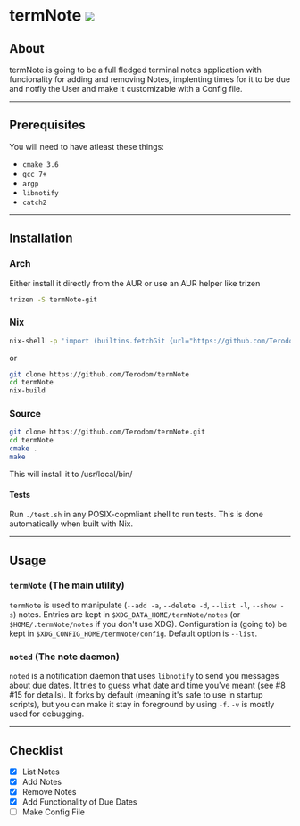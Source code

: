 # termNote ![](https://travis-ci.org/Terodom/termNote.svg?branch=master)

## About

termNote is going to be a full fledged terminal notes application with funcionality for adding and removing Notes, implenting times for it to be due and notfiy the User and make it customizable with a Config file.

* * *

## Prerequisites

You will need to have atleast these things:

-   `cmake 3.6`
-   `gcc 7+`
-   `argp`
-   `libnotify`
-   `catch2`

* * *

## Installation

### Arch

Either install it directly from the AUR or use an AUR helper like trizen
```bash
trizen -S termNote-git
```

### Nix

```bash
nix-shell -p 'import (builtins.fetchGit {url="https://github.com/Terodom/termNote"; ref="master";})'
```

or

```bash
git clone https://github.com/Terodom/termNote
cd termNote 
nix-build
```

### Source

```bash
git clone https://github.com/Terodom/termNote.git
cd termNote
cmake .
make
```
This will install it to /usr/local/bin/

#### Tests
Run `./test.sh` in any POSIX-copmliant shell to run tests. This is done automatically when built with Nix.

* * *

## Usage
### `termNote` (The main utility)
`termNote` is used to manipulate (`--add -a`, `--delete -d`, `--list -l`, `--show -s`) notes.
Entries are kept in `$XDG_DATA_HOME/termNote/notes` (or `$HOME/.termNote/notes` if you don't use XDG). Configuration is (going to) be kept in `$XDG_CONFIG_HOME/termNote/config`. Default option is `--list`.
### `noted` (The note daemon)
`noted` is a notification daemon that uses `libnotify` to send you messages about due dates. It tries to guess what date and time you've meant (see #8 #15 for details). It forks by default (meaning it's safe to use in startup scripts), but you can make it stay in foreground by using `-f`. `-v` is mostly used for debugging.

* * *

## Checklist

- [x]   List Notes
- [x]   Add Notes
- [x]   Remove Notes
- [x]   Add Functionality of Due Dates
- [ ]   Make Config File
